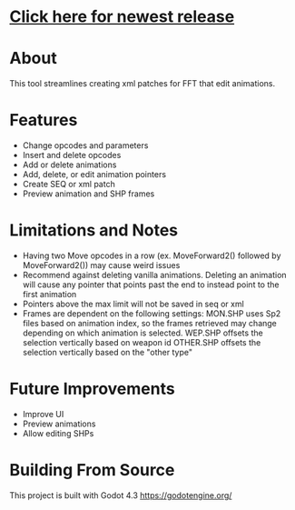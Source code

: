 # [Click here for newest release](https://github.com/mrgudenheim/FFTae/releases)

# About
This tool streamlines creating xml patches for FFT that edit animations.

# Features
- Change opcodes and parameters
- Insert and delete opcodes
- Add or delete animations
- Add, delete, or edit animation pointers
- Create SEQ or xml patch
- Preview animation and SHP frames

# Limitations and Notes
- Having two Move opcodes in a row (ex. MoveForward2() followed by MoveForward2()) may cause weird issues
- Recommend against deleting vanilla animations. Deleting an animation will cause any pointer that points past the end to instead point to the first animation
- Pointers above the max limit will not be saved in seq or xml
- Frames are dependent on the following settings:
	MON.SHP uses Sp2 files based on animation index, so the frames retrieved may change depending on which animation is selected.
	WEP.SHP offsets the selection vertically based on weapon id
	OTHER.SHP offsets the selection vertically based on the "other type"

# Future Improvements
- Improve UI
- Preview animations
- Allow editing SHPs

# Building From Source
This project is built with Godot 4.3 
https://godotengine.org/
